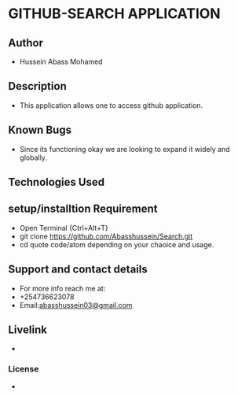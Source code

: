 # GITHUB-SEARCH APPLICATION
## Author
- Hussein Abass Mohamed
## Description
- This application allows one to access github application.
## Known Bugs
- Since its functioning okay we are looking to expand it widely and globally.
## Technologies Used
## setup/installtion Requirement
- Open Terminal {Ctrl+Alt+T}
- git clone https://github.com/Abasshussein/Search.git
- cd quote code/atom depending on your chaoice and usage.
## Support and contact details
- For more info reach me at:
- +254736623078
- Email:abasshussein03@gmail.com
## Livelink
- 
### License
- 